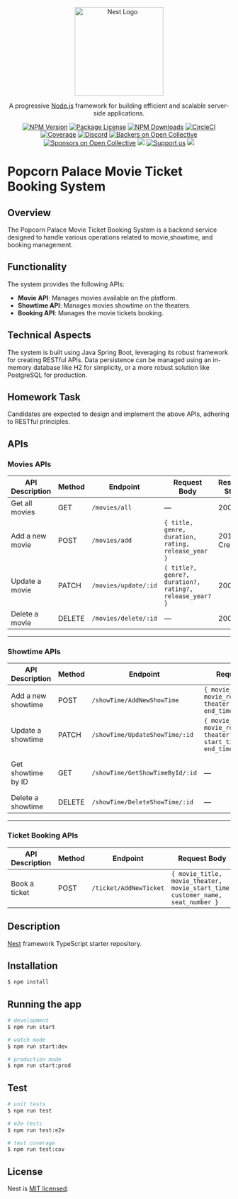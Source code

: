 <p align="center">
  <a href="http://nestjs.com/" target="blank"><img src="https://nestjs.com/img/logo-small.svg" width="200" alt="Nest Logo" /></a>
</p>

[circleci-image]: https://img.shields.io/circleci/build/github/nestjs/nest/master?token=abc123def456
[circleci-url]: https://circleci.com/gh/nestjs/nest

  <p align="center">A progressive <a href="http://nodejs.org" target="_blank">Node.js</a> framework for building efficient and scalable server-side applications.</p>
    <p align="center">
<a href="https://www.npmjs.com/~nestjscore" target="_blank"><img src="https://img.shields.io/npm/v/@nestjs/core.svg" alt="NPM Version" /></a>
<a href="https://www.npmjs.com/~nestjscore" target="_blank"><img src="https://img.shields.io/npm/l/@nestjs/core.svg" alt="Package License" /></a>
<a href="https://www.npmjs.com/~nestjscore" target="_blank"><img src="https://img.shields.io/npm/dm/@nestjs/common.svg" alt="NPM Downloads" /></a>
<a href="https://circleci.com/gh/nestjs/nest" target="_blank"><img src="https://img.shields.io/circleci/build/github/nestjs/nest/master" alt="CircleCI" /></a>
<a href="https://coveralls.io/github/nestjs/nest?branch=master" target="_blank"><img src="https://coveralls.io/repos/github/nestjs/nest/badge.svg?branch=master#9" alt="Coverage" /></a>
<a href="https://discord.gg/G7Qnnhy" target="_blank"><img src="https://img.shields.io/badge/discord-online-brightgreen.svg" alt="Discord"/></a>
<a href="https://opencollective.com/nest#backer" target="_blank"><img src="https://opencollective.com/nest/backers/badge.svg" alt="Backers on Open Collective" /></a>
<a href="https://opencollective.com/nest#sponsor" target="_blank"><img src="https://opencollective.com/nest/sponsors/badge.svg" alt="Sponsors on Open Collective" /></a>
  <a href="https://paypal.me/kamilmysliwiec" target="_blank"><img src="https://img.shields.io/badge/Donate-PayPal-ff3f59.svg"/></a>
    <a href="https://opencollective.com/nest#sponsor"  target="_blank"><img src="https://img.shields.io/badge/Support%20us-Open%20Collective-41B883.svg" alt="Support us"></a>
  <a href="https://twitter.com/nestframework" target="_blank"><img src="https://img.shields.io/twitter/follow/nestframework.svg?style=social&label=Follow"></a>
</p>
  <!--[![Backers on Open Collective](https://opencollective.com/nest/backers/badge.svg)](https://opencollective.com/nest#backer)
  [![Sponsors on Open Collective](https://opencollective.com/nest/sponsors/badge.svg)](https://opencollective.com/nest#sponsor)-->

# Popcorn Palace Movie Ticket Booking System

## Overview
The Popcorn Palace Movie Ticket Booking System is a backend service designed to handle various operations related to movie,showtime, and booking management.

## Functionality
The system provides the following APIs:

- **Movie API**: Manages movies available on the platform.
- **Showtime API**: Manages movies showtime on the theaters.
- **Booking API**: Manages the movie tickets booking.

## Technical Aspects
The system is built using Java Spring Boot, leveraging its robust framework for creating RESTful APIs. Data persistence can be managed using an in-memory database like H2 for simplicity, or a more robust solution like PostgreSQL for production.

## Homework Task
Candidates are expected to design and implement the above APIs, adhering to RESTful principles.

## APIs

### Movies  APIs

| API Description     | Method | Endpoint                | Request Body                                                                 | Response Status | Response Body      |
|---------------------|--------|-------------------------|-------------------------------------------------------------------------------|------------------|---------------------|
| Get all movies      | GET    | `/movies/all`           | —                                                                             | 200 OK           | List of movies      |
| Add a new movie     | POST   | `/movies/add`           | `{ title, genre, duration, rating, release_year }`                           | 201 Created      | Movie object        |
| Update a movie      | PATCH  | `/movies/update/:id`    | `{ title?, genre?, duration?, rating?, release_year? }`                      | 200 OK           | Success message     |
| Delete a movie      | DELETE | `/movies/delete/:id`    | —                                                                             | 200 OK           | Success message     |

---

### Showtime APIs

| API Description        | Method | Endpoint                             | Request Body                                                                                                    | Response Status | Response Body       |
|------------------------|--------|--------------------------------------|------------------------------------------------------------------------------------------------------------------|------------------|----------------------|
| Add a new showtime     | POST   | `/showTime/AddNewShowTime`           | `{ movie_title, movie_release_year, theater, start_time, end_time, price }`                                     | 201 Created      | Success message      |
| Update a showtime      | PATCH  | `/showTime/UpdateShowTime/:id`       | `{ movie_title?, movie_release_year?, theater?, start_time?, end_time?, price? }`                               | 200 OK           | Success message      |
| Get showtime by ID     | GET    | `/showTime/GetShowTimeById/:id`      | —                                                                                                               | 200 OK           | Showtime object with movie |
| Delete a showtime      | DELETE | `/showTime/DeleteShowTime/:id`       | —                                                                                                               | 200 OK           | Success message      |

---

### Ticket Booking APIs

| API Description        | Method | Endpoint                    | Request Body                                                                                                      | Response Status | Response Body       |
|------------------------|--------|-----------------------------|--------------------------------------------------------------------------------------------------------------------|------------------|----------------------|
| Book a ticket          | POST   | `/ticket/AddNewTicket`      | `{ movie_title, movie_theater, movie_start_time, customer_name, seat_number }`                                   | 201 Created      | Success message      |



## Description

[Nest](https://github.com/nestjs/nest) framework TypeScript starter repository.

## Installation

```bash
$ npm install
```

## Running the app

```bash
# development
$ npm run start

# watch mode
$ npm run start:dev

# production mode
$ npm run start:prod
```

## Test

```bash
# unit tests
$ npm run test

# e2e tests
$ npm run test:e2e

# test coverage
$ npm run test:cov
```

## License

Nest is [MIT licensed](LICENSE).
